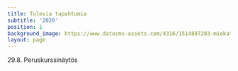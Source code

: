```yaml
---
title: Tulevia tapahtumia
subtitle: '2020'
position: 1
background_image: https://www.datocms-assets.com/4316/1514887283-miekat_1.jpg
layout: page
---
```


29.8. Peruskurssinäytös
